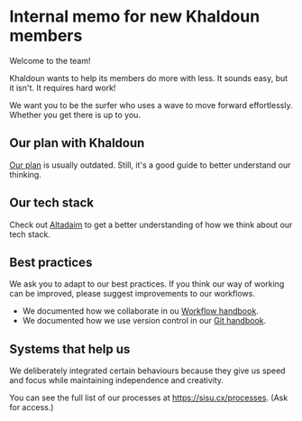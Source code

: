 # Internal memo for new Khaldoun members

Welcome to the team!

Khaldoun wants to help its members do more with less.
It sounds easy, but it isn't. It requires hard work!

We want you to be the surfer who uses a wave to move forward effortlessly.
Whether you get there is up to you.

## Our plan with Khaldoun

[Our plan](/docs/plan.md) is usually outdated.
Still, it's a good guide to better understand our thinking.

## Our tech stack

Check out [Altadaim](https://github.com/khaldoun-xyz/altadaim)
to get a better understanding of how we think about our tech stack.

## Best practices

We ask you to adapt to our best practices.
If you think our way of working can be improved,
please suggest improvements to our workflows.

- We documented how we collaborate in ou [Workflow handbook](./docs/workflow_handbook.md).
- We documented how we use version control in our [Git handbook](/docs/git_handbook.md).

## Systems that help us

We deliberately integrated certain behaviours
because they give us speed and focus
while maintaining independence and creativity.

You can see the full list of our processes at <https://sisu.cx/processes>.
(Ask for access.)

